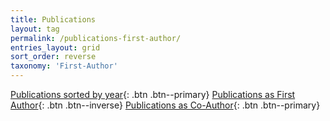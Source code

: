 ```yaml
---
title: Publications
layout: tag
permalink: /publications-first-author/
entries_layout: grid
sort_order: reverse
taxonomy: 'First-Author'
---
```


[Publications sorted by year](/publications-year/){: .btn .btn--primary} [Publications as First Author](/publications-first-author/){: .btn .btn--inverse} [Publications as Co-Author](/publications-co-author/){: .btn .btn--primary}
